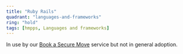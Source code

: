 ```yaml
---
title: "Ruby Rails"
quadrant: "languages-and-frameworks"
ring: "hold"
tags: [hmpps, Languages and frameworks]
---
```

In use by our [Book a Secure Move](https://github.com/ministryofjustice/hmpps-book-secure-move-api) service but not in general adoption.
